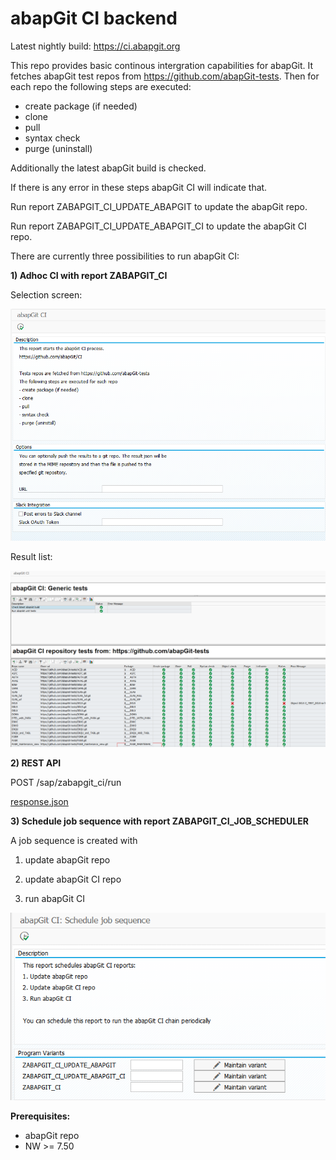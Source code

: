 # abapGit CI backend

Latest nightly build: https://ci.abapgit.org

This repo provides basic continous intergration capabilities for abapGit.
It fetches abapGit test repos from https://github.com/abapGit-tests. Then
for each repo the following steps are executed:
- create package (if needed)
- clone
- pull
- syntax check
- purge (uninstall)

Additionally the latest abapGit build is checked.

If there is any error in these steps abapGit CI will indicate that.

Run report ZABAPGIT_CI_UPDATE_ABAPGIT to update the abapGit repo.

Run report ZABAPGIT_CI_UPDATE_ABAPGIT_CI to update the abapGit CI repo.

There are currently three possibilities to run abapGit CI:

**1) Adhoc CI with report ZABAPGIT_CI**

Selection screen:

![abapGit CI selection screen](/img/ZABAPGIT_CI_selection_screen.png)

Result list:

![abapGit CI results](/img/ZABAPGIT_CI_result.png)

**2) REST API**

POST /sap/zabapgit_ci/run

[response.json](/test/response.json)

**3) Schedule job sequence with report ZABAPGIT_CI_JOB_SCHEDULER**

A job sequence is created with

1) update abapGit repo

2) update abapGit CI repo

3) run abapGit CI

![abapGit CI job scheduler](/img/ZABAPGIT_CI_JOB_SCHEDULER.png)

**Prerequisites:**
- abapGit repo
- NW >= 7.50
